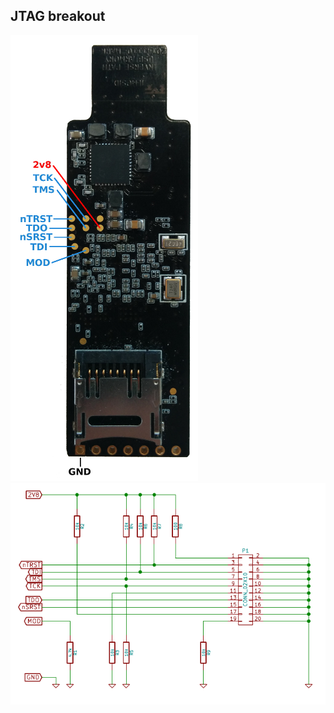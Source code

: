 JTAG breakout
-------------

![MkI JTAG picture](images/mkI-jtag-board.png)
![MkI JTAG schematic](images/mkI-jtag-sch.png)

